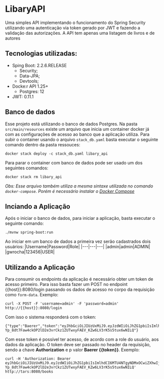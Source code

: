 # LibaryAPI

Uma simples API implementando o funcionamento do Spring Security utilizando uma autenticação via token gerado por JWT e fazendo a validação das autorizações.
A API tem apenas uma listagem de livros e de autores

## Tecnologias utilizadas:
- Sping Boot: 2.2.6.RELEASE
	- Security;
	- Data-JPA;
	- Devtools;
- Docke:r API 1.25+
	- Postgres: 12
- JWT: 0.11.1

## Banco de dados
Esse projeto está utilizando o banco de dados Postgres. Na pasta `src/main/resources` existe um arquivo que inicia um container docker já com as configurações de acesso ao banco que a aplicação utiliza. Para subir o container usando o arquivo `stack_db.yaml` basta executar o seguinte comando dentro da pasta ressouces:
```
docker stack deploy -c stack_db.yaml libary_api
```
Para parar o container com banco de dados pode ser usado um dos seguintes comandos:
```
docker stack rm libary_api
```

_Obs: Esse arquivo também utiliza a mesma sintaxe utilizada no comando `docker-compose`. Porém é necessário instalar o [Docker Compose](https://docs.docker.com/compose/)_

## Inciando a Aplicação
Após o iniciar o banco de dados, para iniciar a aplicação, basta executar o seguinte comando:
```
./mvnw spring-boot:run
```

Ao iniciar em um banco de dados a primeira vez serão cadastrados dois usuários:
|Username|Password|Role|
|---|---|---|
|admin|admin|ADMIN|
|gwrocha|123456|USER|

## Utilizando a Aplicação
Para consumir os endpoints da aplicação é necessário obter um token de acesso primeiro. Para isso basta fazer um POST no endpoint {{host}}:8080/login passando os dados de acesso no corpo da requisição como `form-data`. Exemplo:
```
curl -X POST -F 'username=admin' -F 'password=admin' http://{{host}}:8080/login 
```

Com isso o sistema responderá com o token:
```
{"type":"Baerer","token":"eyJhbGciOiJIUzUxMiJ9.eyJzdWIiOiJhZG1pbiIsImlhdCI6MTU4NTgyNDMxOCwiZXhwIjoxNTg1OTEwNzE4fQ.uerZx0ihbZpzVnJmlwR0QtqZmH-Yp_8dt7Faw4ckOP2lD2e3vrCkz1ZUTwxyFAEV_KZw6LV3rK5s5tux6wNILQ"}
```

Com esse token é possível ter acesso, de acordo com a role do usuário, aos dados da aplicação. O token deve ser passado no header da requisição, sendo a chave **Authorization** e p valor **Baerer {{token}}**. Exemplo:
```
curl -H 'Authorization: Bearer eyJhbGciOiJIUzUxMiJ9.eyJzdWIiOiJhZG1pbiIsImlhdCI6MTU4NTgyNDMxOCwiZXhwIjoxNTg1OTEwNzE4fQ.uerZx0ihbZpzVnJmlwR0QtqZmH-Yp_8dt7Faw4ckOP2lD2e3vrCkz1ZUTwxyFAEV_KZw6LV3rK5s5tux6wNILQ' http://tars:8080/books 
```
